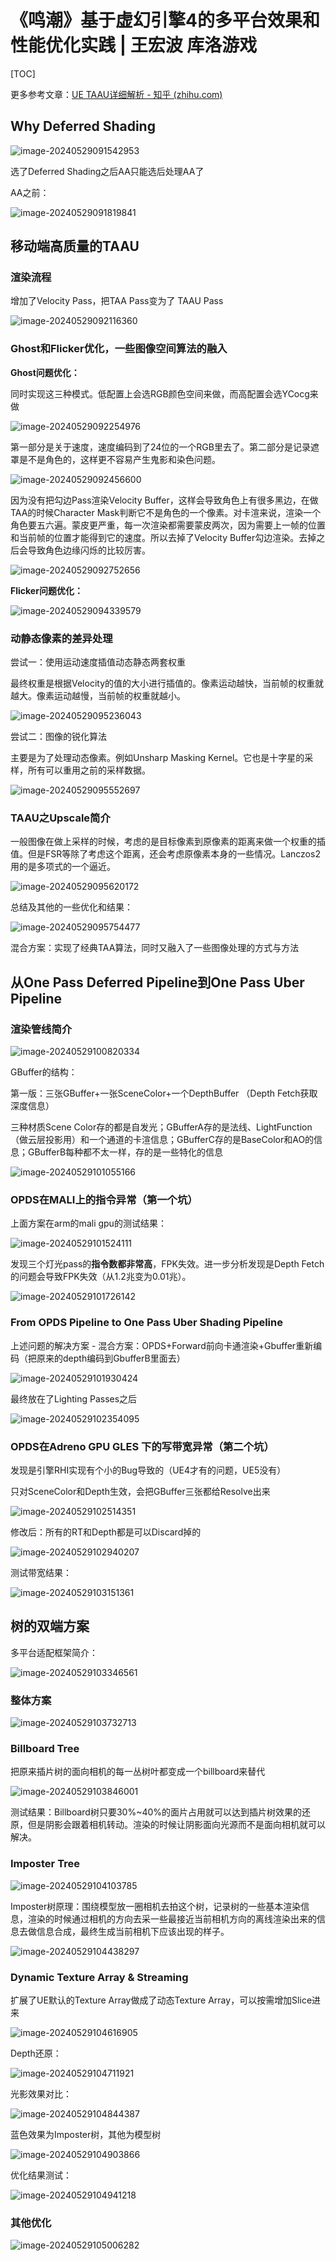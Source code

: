 # 《鸣潮》基于虚幻引擎4的多平台效果和性能优化实践 | 王宏波 库洛游戏

[TOC]



更多参考文章：[UE TAAU详细解析 - 知乎 (zhihu.com)](https://zhuanlan.zhihu.com/p/681910495)

## Why Deferred Shading



![image-20240529091542953](images\image-20240529091542953.png)

选了Deferred Shading之后AA只能选后处理AA了

AA之前：

![image-20240529091819841](images\image-20240529091819841.png)

## 移动端高质量的TAAU

### 渲染流程

增加了Velocity Pass，把TAA Pass变为了 TAAU Pass

![image-20240529092116360](images\image-20240529092116360.png)

### Ghost和Flicker优化，一些图像空间算法的融入

**Ghost问题优化：**

同时实现这三种模式。低配置上会选RGB颜色空间来做，而高配置会选YCocg来做

![image-20240529092254976](images\image-20240529092254976.png)

第一部分是关于速度，速度编码到了24位的一个RGB里去了。第二部分是记录遮罩是不是角色的，这样更不容易产生鬼影和染色问题。

![image-20240529092456600](images\image-20240529092456600.png)

因为没有把勾边Pass渲染Velocity Buffer，这样会导致角色上有很多黑边，在做TAA的时候Character Mask判断它不是角色的一个像素。对卡渲来说，渲染一个角色要五六遍。蒙皮更严重，每一次渲染都需要蒙皮两次，因为需要上一帧的位置和当前帧的位置才能得到它的速度。所以去掉了Velocity Buffer勾边渲染。去掉之后会导致角色边缘闪烁的比较厉害。

![image-20240529092752656](images\image-20240529092752656.png)

**Flicker问题优化：**

![image-20240529094339579](images\image-20240529094339579.png)

### 动静态像素的差异处理

尝试一：使用运动速度插值动态静态两套权重

最终权重是根据Velocity的值的大小进行插值的。像素运动越快，当前帧的权重就越大。像素运动越慢，当前帧的权重就越小。

![image-20240529095236043](images\image-20240529095236043.png)

尝试二：图像的锐化算法

主要是为了处理动态像素。例如Unsharp Masking Kernel。它也是十字星的采样，所有可以重用之前的采样数据。

![image-20240529095552697](images\image-20240529095552697.png)

### TAAU之Upscale简介

一般图像在做上采样的时候，考虑的是目标像素到原像素的距离来做一个权重的插值。但是FSR等除了考虑这个距离，还会考虑原像素本身的一些情况。Lanczos2用的是多项式的一个逼近。

![image-20240529095620172](images\image-20240529095620172.png)

总结及其他的一些优化和结果：

![image-20240529095754477](images\image-20240529095754477.png)

混合方案：实现了经典TAA算法，同时又融入了一些图像处理的方式与方法

## 从One Pass Deferred Pipeline到One Pass Uber Pipeline

### 渲染管线简介

![image-20240529100820334](images\image-20240529100820334.png)

GBuffer的结构：

第一版：三张GBuffer+一张SceneColor+一个DepthBuffer （Depth Fetch获取深度信息）

三种材质Scene Color存的都是自发光；GBufferA存的是法线、LightFunction（做云层投影用）和一个通道的卡渲信息；GBufferC存的是BaseColor和AO的信息；GBufferB每种都不太一样，存的是一些特化的信息

![image-20240529101055166](images\image-20240529101055166.png)

### OPDS在MALI上的指令异常（第一个坑）

上面方案在arm的mali gpu的测试结果：

![image-20240529101524111](images\image-20240529101524111.png)

发现三个灯光pass的**指令数都非常高**，FPK失效。进一步分析发现是Depth Fetch的问题会导致FPK失效（从1.2兆变为0.01兆）。

![image-20240529101726142](images\image-20240529101726142.png)

### From OPDS Pipeline to One Pass Uber Shading Pipeline

上述问题的解决方案 - 混合方案：OPDS+Forward前向卡通渲染+Gbuffer重新编码（把原来的depth编码到GbufferB里面去）

![image-20240529101930424](images\image-20240529101930424.png)

最终放在了Lighting Passes之后

![image-20240529102354095](images\image-20240529102354095.png)

### OPDS在Adreno GPU GLES 下的写带宽异常（第二个坑）

发现是引擎RHI实现有个小的Bug导致的（UE4才有的问题，UE5没有）

只对SceneColor和Depth生效，会把GBuffer三张都给Resolve出来

![image-20240529102514351](images\image-20240529102514351.png)

修改后：所有的RT和Depth都是可以Discard掉的

![image-20240529102940207](images\image-20240529102940207.png)

测试带宽结果：

![image-20240529103151361](images\image-20240529103151361.png)



## 树的双端方案

多平台适配框架简介：

![image-20240529103346561](images\image-20240529103346561.png)

### 整体方案

![image-20240529103732713](images\image-20240529103732713.png)

### Billboard Tree

把原来插片树的面向相机的每一丛树叶都变成一个billboard来替代

![image-20240529103846001](images\image-20240529103846001.png)

测试结果：Billboard树只要30%~40%的面片占用就可以达到插片树效果的还原，但是阴影会跟着相机转动。渲染的时候让阴影面向光源而不是面向相机就可以解决。

### Imposter Tree

![image-20240529104103785](images\image-20240529104103785.png)

Imposter树原理：围绕模型放一圈相机去拍这个树，记录树的一些基本渲染信息，渲染的时候通过相机的方向去采一些最接近当前相机方向的离线渲染出来的信息去做信息合成，最终生成当前相机下应该出现的样子。

![image-20240529104438297](images\image-20240529104438297.png)

### Dynamic Texture Array & Streaming

扩展了UE默认的Texture Array做成了动态Texture Array，可以按需增加Slice进来

![image-20240529104616905](images\image-20240529104616905.png)

Depth还原：

![image-20240529104711921](images\image-20240529104711921.png)

光影效果对比：

![image-20240529104844387](images\image-20240529104844387.png)

蓝色效果为Imposter树，其他为模型树

![image-20240529104903866](images\image-20240529104903866.png)

优化结果测试：

![image-20240529104941218](images\image-20240529104941218.png)

### 其他优化

![image-20240529105006282](images\image-20240529105006282.png)